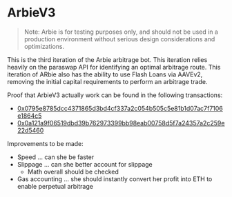 # ArbieV3

> Note: Arbie is for testing purposes only, and should not be used in a production environment without serious design considerations and optimizations.

This is the third iteration of the Arbie arbitrage bot. This iteration relies heavily on the paraswap API for identifying an optimal arbitrage route.
This iteration of ARbie also has the ability to use Flash Loans via AAVEv2, removing the initial capital requirements to perform an arbitrage trade.

Proof that ArbieV3 actually work can be found in the following transactions:

- [0x0795e8785dcc4371865d3bd4cf337a2c054b505c5e81b1d07ac7f7106e1864c5](https://etherscan.io/tx/0x0795e8785dcc4371865d3bd4cf337a2c054b505c5e81b1d07ac7f7106e1864c5)
- [0x0a121a9f06519dbd39b762973399bb98eab00758d5f7a24357a2c259e22d5460](https://etherscan.io/tx/0x0a121a9f06519dbd39b762973399bb98eab00758d5f7a24357a2c259e22d5460)

Improvements to be made:

- Speed ... can she be faster
- Slippage ... can she better account for slippage
  - Math overall should be checked
- Gas accounting ... she should instantly convert her profit into ETH to enable perpetual arbitrage
